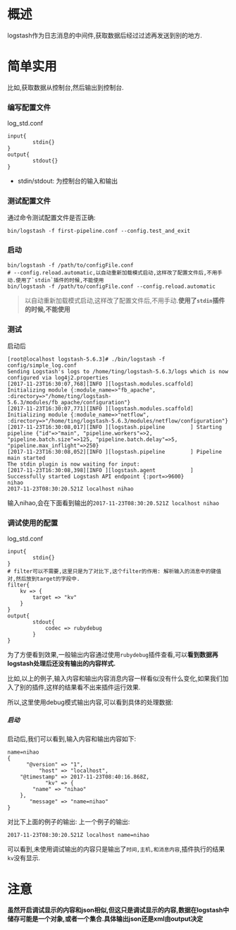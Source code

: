 # 概述
logstash作为日志消息的中间件,获取数据后经过过滤再发送到别的地方.
# 简单实用
比如,获取数据从控制台,然后输出到控制台.
### 编写配置文件
log_std.conf
``` 
input{
        stdin{}
}
output{
        stdout{}
}
```
* stdin/stdout: 为控制台的输入和输出
### 测试配置文件
通过命令测试配置文件是否正确:
``` 
bin/logstash -f first-pipeline.conf --config.test_and_exit

```
### 启动
```
bin/logstash -f /path/to/configFile.conf
# --config.reload.automatic,以自动重新加载模式启动,这样改了配置文件后,不用手动.使用了`stdin`插件的时候,不能使用
bin/logstash -f /path/to/configFile.conf --config.reload.automatic

```
> 以自动重新加载模式启动,这样改了配置文件后,不用手动.**使用了`stdin`插件的时候,不能使用**

### 测试
启动后
``` 
[root@localhost logstash-5.6.3]# ./bin/logstash -f config/simple_log.conf 
Sending Logstash's logs to /home/ting/logstash-5.6.3/logs which is now configured via log4j2.properties
[2017-11-23T16:30:07,768][INFO ][logstash.modules.scaffold] Initializing module {:module_name=>"fb_apache", :directory=>"/home/ting/logstash-5.6.3/modules/fb_apache/configuration"}
[2017-11-23T16:30:07,771][INFO ][logstash.modules.scaffold] Initializing module {:module_name=>"netflow", :directory=>"/home/ting/logstash-5.6.3/modules/netflow/configuration"}
[2017-11-23T16:30:08,017][INFO ][logstash.pipeline        ] Starting pipeline {"id"=>"main", "pipeline.workers"=>2, "pipeline.batch.size"=>125, "pipeline.batch.delay"=>5, "pipeline.max_inflight"=>250}
[2017-11-23T16:30:08,052][INFO ][logstash.pipeline        ] Pipeline main started
The stdin plugin is now waiting for input:
[2017-11-23T16:30:08,398][INFO ][logstash.agent           ] Successfully started Logstash API endpoint {:port=>9600}
nihao
2017-11-23T08:30:20.521Z localhost nihao
```
输入nihao,会在下面看到输出的`2017-11-23T08:30:20.521Z localhost nihao`

### 调试使用的配置
log_std.conf
``` 
input{
        stdin{}
}
# filter可以不需要,这里只是为了对比下,这个filter的作用: 解析输入的消息中的键值对,然后放到target的字段中.
filter{
    kv => {
        target => "kv"
    }
}
output{
        stdout{
            codec => rubydebug
        }
}
```
为了方便看到效果,一般输出内容通过使用`rubydebug`插件查看,可以**看到数据再logstash处理后还没有输出的内容样式.**

比如,以上的例子,输入内容和输出内容消息内容一样看似没有什么变化,如果我们加入了别的插件,这样的结果看不出来插件运行效果.

所以,这里使用debug模式输出内容,可以看到具体的处理数据:

##### 启动
启动后,我们可以看到,输入内容和输出内容如下:
``` 
name=nihao
{
      "@version" => "1",
          "host" => "localhost",
    "@timestamp" => 2017-11-23T08:40:16.868Z,
            "kv" => {
        "name" => "nihao"
    },
       "message" => "name=nihao"
}
```

对比下上面的例子的输出: 上一个例子的输出:
``` 
2017-11-23T08:30:20.521Z localhost name=nihao
```
可以看到,未使用调试输出的内容只是输出了`时间,主机,和消息内容`,插件执行的结果`kv`没有显示.

# 注意
**虽然开启调试显示的内容和json相似,但这只是调试显示的内容,数据在logstash中储存可能是一个对象,或者一个集合.具体输出json还是xml由output决定**
